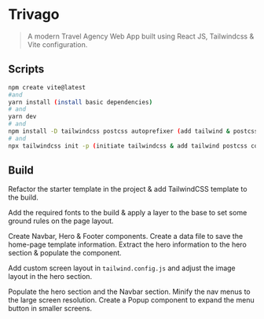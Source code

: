 # Trivago

> A modern Travel Agency Web App built using React JS, Tailwindcss & Vite configuration.

## Scripts

```bash
npm create vite@latest
#and
yarn install (install basic dependencies)
# and
yarn dev
# and
npm install -D tailwindcss postcss autoprefixer (add tailwind & postcss to the project)
# and
npx tailwindcss init -p (initiate tailwindcss & add tailwind postcss configuration to the project.)
```

## Build

Refactor the starter template in the project & add TailwindCSS template to the build.

Add the required fonts to the build & apply a layer to the base to set some ground rules on the page layout.

Create Navbar, Hero & Footer components. Create a data file to save the home-page template information. Extract the hero information to the hero section & populate the component.

Add custom screen layout in `tailwind.config.js` and adjust the image layout in the hero section.

Populate the hero section and the Navbar section. Minify the nav menus to the large screen resolution. Create a Popup component to expand the menu button in smaller screens.
